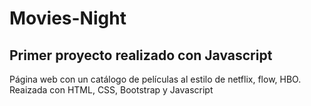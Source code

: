 # Movies-Night
## Primer proyecto realizado con Javascript
Página web con un catálogo de películas al estilo de netflix, flow, HBO. Reaizada con HTML, CSS, Bootstrap y Javascript

